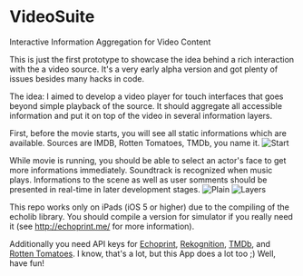 VideoSuite
==========

Interactive Information Aggregation for Video Content

This is just the first prototype to showcase the idea behind a rich interaction with the a video source. It's a very early alpha version and got plenty of issues besides many hacks in code.

The idea: I aimed to develop a video player for touch interfaces that goes beyond simple playback of the source. It should aggregate all accessible information and put it on top of the video in several information layers.

First, before the movie starts, you will see all static informations which are available. Sources are IMDB, Rotten Tomatoes, TMDb, you name it.
![Start](http://pheiniz.github.io/VideoSuite/init.png)

While movie is running, you should be able to select an actor's face to get more informations immediately. Soundtrack is recognized when music plays. Informations to the scene as well as user somments should be presented in real-time in later development stages.
![Plain](http://pheiniz.github.io/VideoSuite/clean.png) ![Layers](http://pheiniz.github.io/VideoSuite/layer.png)

This repo works only on iPads (iOS 5 or higher) due to the compiling of the echolib library. You should compile a version for simulator if you really need it (see http://echoprint.me/ for more information).

Additionally you need API keys for [Echoprint](http://echoprint.me/), [Rekognition](http://rekognition.com/), [TMDb](http://www.themoviedb.org/documentation/api), and [Rotten Tomatoes](http://developer.rottentomatoes.com/). I know, that's a lot, but this App does a lot too ;)
Well, have fun!
